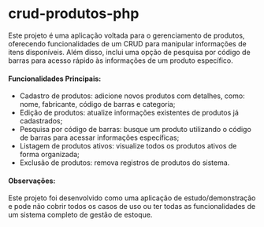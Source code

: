 # crud-produtos-php

Este projeto é uma aplicação voltada para o gerenciamento de produtos, oferecendo funcionalidades de um CRUD para manipular informações de itens disponíveis. Além disso, inclui uma opção de pesquisa por código de barras para acesso rápido às informações de um produto específico.

#### Funcionalidades Principais:

- Cadastro de produtos: adicione novos produtos com detalhes, como: nome, fabricante, código de barras e categoria;
- Edição de produtos: atualize informações existentes de produtos já cadastrados;
- Pesquisa por código de barras: busque um produto utilizando o código de barras para acessar informações específicas;
- Listagem de produtos ativos: visualize todos os produtos ativos de forma organizada;
- Exclusão de produtos: remova registros de produtos do sistema.

#### Observações:

Este projeto foi desenvolvido como uma aplicação de estudo/demonstração e pode não cobrir todos os casos de uso ou ter todas as funcionalidades de um sistema completo de gestão de estoque.

